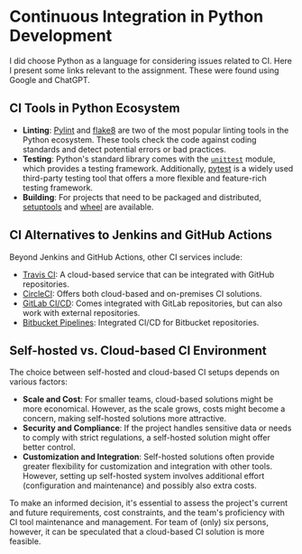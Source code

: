 # Continuous Integration in Python Development

I did choose Python as a language for considering issues related to CI. Here I present some links relevant to the assignment. These were found using Google and ChatGPT.

## CI Tools in Python Ecosystem 

- **Linting**: [Pylint](https://www.pylint.org/) and [flake8](https://flake8.pycqa.org/en/latest/) are two of the most popular linting tools in the Python ecosystem. These tools check the code against coding standards and detect potential errors or bad practices.
- **Testing**: Python's standard library comes with the [`unittest`](https://docs.python.org/3/library/unittest.html) module, which provides a testing framework. Additionally, [pytest](https://docs.pytest.org/en/stable/) is a widely used third-party testing tool that offers a more flexible and feature-rich testing framework.
- **Building**: For projects that need to be packaged and distributed, [setuptools](https://setuptools.pypa.io/en/latest/) and [wheel](https://wheel.readthedocs.io/en/stable/) are available.

## CI Alternatives to Jenkins and GitHub Actions

Beyond Jenkins and GitHub Actions, other CI services include:

- [Travis CI](https://travis-ci.com/): A cloud-based service that can be integrated with GitHub repositories.
- [CircleCI](https://circleci.com/): Offers both cloud-based and on-premises CI solutions.
- [GitLab CI/CD](https://docs.gitlab.com/ee/ci/): Comes integrated with GitLab repositories, but can also work with external repositories.
- [Bitbucket Pipelines](https://bitbucket.org/product/features/pipelines): Integrated CI/CD for Bitbucket repositories.

## Self-hosted vs. Cloud-based CI Environment

The choice between self-hosted and cloud-based CI setups depends on various factors:

- **Scale and Cost**: For smaller teams, cloud-based solutions might be more economical. However, as the scale grows, costs might become a concern, making self-hosted solutions more attractive.
- **Security and Compliance**: If the project handles sensitive data or needs to comply with strict regulations, a self-hosted solution might offer better control.
- **Customization and Integration**: Self-hosted solutions often provide greater flexibility for customization and integration with other tools. However, setting up self-hosted system involves additional effort (configuration and maintenance) and possibly also extra costs.

To make an informed decision, it's essential to assess the project's current and future requirements, cost constraints, and the team's proficiency with CI tool maintenance and management. For team of (only) six persons, however, it can be speculated that a cloud-based CI solution is more feasible. 

